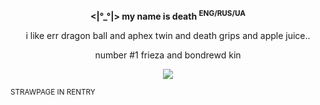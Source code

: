 
__<p align="center"><|°_°|> my name is death <sup>ENG/RUS/UA</sup></p>__

<p align="center">i like err dragon ball and aphex twin and death grips and apple juice..</p>

<p align="center">number #1 frieza and bondrewd kin</p>

<p align="center">
  <img src="https://github.com/user-attachments/assets/4a2f7e20-31fd-4fe2-bf4d-5b0e4dc93a05">
</p>
<sup>STRAWPAGE IN RENTRY</sup>
